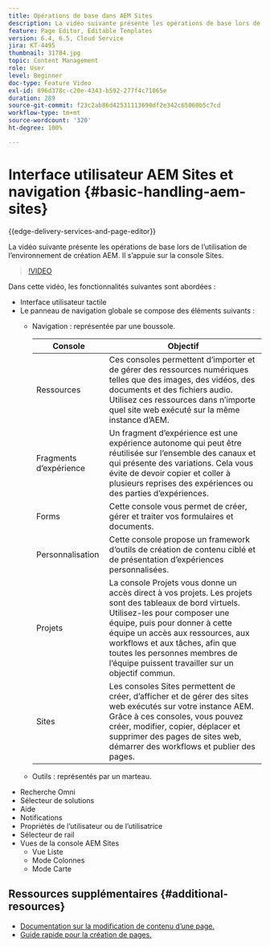 ```yaml
---
title: Opérations de base dans AEM Sites
description: La vidéo suivante présente les opérations de base lors de l’utilisation de l’environnement de création AEM. Il s’appuie sur la console Sites.
feature: Page Editor, Editable Templates
version: 6.4, 6.5, Cloud Service
jira: KT-4495
thumbnail: 31784.jpg
topic: Content Management
role: User
level: Beginner
doc-type: Feature Video
exl-id: 896d378c-c20e-4343-b592-277f4c71065e
duration: 289
source-git-commit: f23c2ab86d42531113690df2e342c65060b5c7cd
workflow-type: tm+mt
source-wordcount: '320'
ht-degree: 100%

---
```


# Interface utilisateur AEM Sites et navigation {#basic-handling-aem-sites}

{{edge-delivery-services-and-page-editor}}

La vidéo suivante présente les opérations de base lors de l’utilisation de l’environnement de création AEM. Il s’appuie sur la console Sites.

>[!VIDEO](https://video.tv.adobe.com/v/31784?quality=12&learn=on)

Dans cette vidéo, les fonctionnalités suivantes sont abordées :

* Interface utilisateur tactile
* Le panneau de navigation globale se compose des éléments suivants :
   * Navigation : représentée par une boussole.

     | Console | Objectif |
     |---|---|
     | Ressources | Ces consoles permettent d’importer et de gérer des ressources numériques telles que des images, des vidéos, des documents et des fichiers audio. Utilisez ces ressources dans n’importe quel site web exécuté sur la même instance d’AEM. | Communities | Cette console vous permet de créer et de gérer des sites de la communauté, à des fins d’engagement et d’activation. | Commerce | Cela vous permet de gérer les produits, les catalogues de produits et les commandes liés à vos sites de commerce. |
     | Fragments d’expérience | Un fragment d’expérience est une expérience autonome qui peut être réutilisée sur l’ensemble des canaux et qui présente des variations. Cela vous évite de devoir copier et coller à plusieurs reprises des expériences ou des parties d’expériences. |
     | Forms | Cette console vous permet de créer, gérer et traiter vos formulaires et documents. |
     | Personnalisation | Cette console propose un framework d’outils de création de contenu ciblé et de présentation d’expériences personnalisées. |
     | Projets | La console Projets vous donne un accès direct à vos projets. Les projets sont des tableaux de bord virtuels. Utilisez-les pour composer une équipe, puis pour donner à cette équipe un accès aux ressources, aux workflows et aux tâches, afin que toutes les personnes membres de l’équipe puissent travailler sur un objectif commun. |
     | Sites | Les consoles Sites permettent de créer, d’afficher et de gérer des sites web exécutés sur votre instance AEM. Grâce à ces consoles, vous pouvez créer, modifier, copier, déplacer et supprimer des pages de sites web, démarrer des workflows et publier des pages. |

   * Outils : représentés par un marteau.
* Recherche Omni
* Sélecteur de solutions
* Aide
* Notifications
* Propriétés de l’utilisateur ou de l’utilisatrice
* Sélecteur de rail
* Vues de la console AEM Sites
   * Vue Liste
   * Mode Colonnes
   * Mode Carte






## Ressources supplémentaires {#additional-resources}

* [Documentation sur la modification de contenu d’une page.](https://experienceleague.adobe.com/docs/experience-manager-cloud-service/sites/authoring/fundamentals/editing-content.html?lang=fr)
* [Guide rapide pour la création de pages.](https://experienceleague.adobe.com/docs/experience-manager-cloud-service/sites/authoring/getting-started/quick-start.html?lang=fr)

